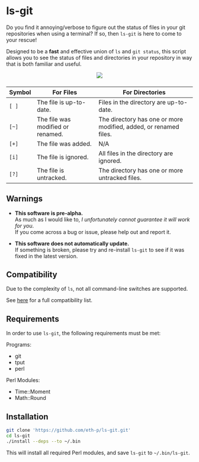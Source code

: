 # ls-git
Do you find it annoying/verbose to figure out the status of files in your git repositories when using a terminal?
If so, then `ls-git` is here to come to your rescue!

Designed to be a **fast** and effective union of `ls` and `git status`, this script allows you to see the status
of files and directories in your repository in way that is both familiar and useful.

<p align="center">
    <img src="https://media.githubusercontent.com/media/eth-p/ls-git/a56c69119cdd4051d73629aaef9e0bb5d07b78f5/docs/demo.svg">
</p>

### 

| Symbol | For Files                         | For Directories                                              |
| ------ | --------------------------------- | ------------------------------------------------------------ |
| `[ ]`  | The file is up-to-date.           | Files in the directory are up-to-date.                       |
| `[~]`  | The file was modified or renamed. | The directory has one or more modified, added, or renamed files. |
| `[+]`  | The file was added.               | N/A                                                          |
| `[i]`  | The file is ignored.              | All files in the directory are ignored.                      |
| `[?]`  | The file is untracked.            | The directory has one or more untracked files.               |




## Warnings
- **This software is pre-alpha.**  
  As much as I would like to, *I unfortunately cannot guarantee it will work for you*.  
  If you come across a bug or issue, please help out and report it.
  
- **This software does not automatically update.**  
  If something is broken, please try and re-install `ls-git` to see if it was fixed in the latest version.

## Compatibility
Due to the complexity of `ls`, not all command-line switches are supported.

See [here](https://github.com/eth-p/ls-git/issues/1) for a full compatibility list.

## Requirements

In order to use `ls-git`, the following requirements must be met:

Programs:
- git
- tput
- perl

Perl Modules:
- Time::Moment
- Math::Round

## Installation

```bash
git clone 'https://github.com/eth-p/ls-git.git'
cd ls-git
./install --deps --to ~/.bin
```

This will install all required Perl modules, and save `ls-git` to `~/.bin/ls-git`.
